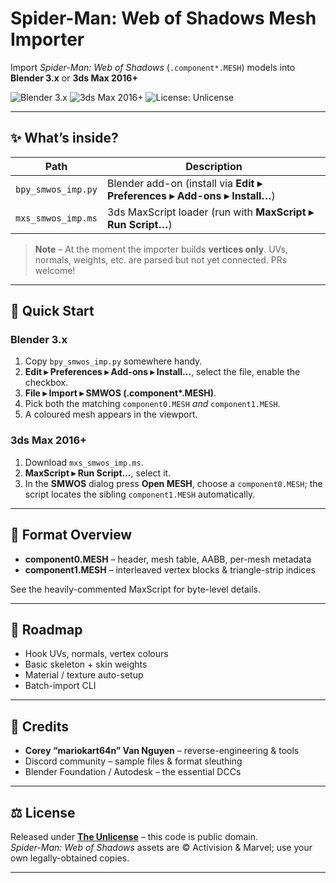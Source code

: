 # Spider-Man: Web of Shadows Mesh Importer  
Import *Spider-Man: Web of Shadows* (`.component*.MESH`) models into **Blender 3.x** or **3ds Max 2016+**

![Blender 3.x](https://img.shields.io/badge/Blender-3.x_supported-orange)
![3ds Max 2016+](https://img.shields.io/badge/3ds_Max-2016%2B_supported-blue)
![License: Unlicense](https://img.shields.io/badge/License-Unlicense-lightgrey)


---

## ✨ What’s inside?
| Path | Description |
|------|-------------|
| `bpy_smwos_imp.py` | Blender add-on (install via **Edit ▸ Preferences ▸ Add-ons ▸ Install…**) |
| `mxs_smwos_imp.ms` | 3ds MaxScript loader (run with **MaxScript ▸ Run Script…**) |

> **Note** – At the moment the importer builds **vertices only**.  UVs, normals, weights, etc. are parsed but not yet connected.  PRs welcome!

---

## 🚀 Quick Start
### Blender 3.x
1. Copy `bpy_smwos_imp.py` somewhere handy.  
2. **Edit ▸ Preferences ▸ Add-ons ▸ Install…**, select the file, enable the checkbox.  
3. **File ▸ Import ▸ SMWOS (.component\*.MESH)**.  
4. Pick both the matching `component0.MESH` *and* `component1.MESH`.  
5. A coloured mesh appears in the viewport.

### 3ds Max 2016+
1. Download `mxs_smwos_imp.ms`.  
2. **MaxScript ▸ Run Script…**, select it.  
3. In the **SMWOS** dialog press **Open MESH**, choose a `component0.MESH`; the script locates the sibling `component1.MESH` automatically.

---

## 📂 Format Overview
* **component0.MESH** – header, mesh table, AABB, per-mesh metadata  
* **component1.MESH** – interleaved vertex blocks & triangle-strip indices  

See the heavily-commented MaxScript for byte-level details.

---

## 🔧 Roadmap
* Hook UVs, normals, vertex colours  
* Basic skeleton + skin weights  
* Material / texture auto-setup  
* Batch-import CLI  

---

## 🙏 Credits
* **Corey “mariokart64n” Van Nguyen** – reverse-engineering & tools  
* Discord community – sample files & format sleuthing  
* Blender Foundation / Autodesk – the essential DCCs

---

## ⚖️ License
Released under **[The Unlicense](https://unlicense.org/)** – this code is public domain.  
*Spider-Man: Web of Shadows* assets are © Activision & Marvel; use your own legally-obtained copies.

---

